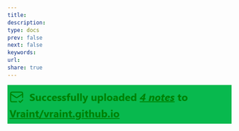 ```yaml
---
title: 
description: 
type: docs
prev: false
next: false
keywords: 
url: 
share: true
---
```

![_index.png](./_attachments/_index.png)